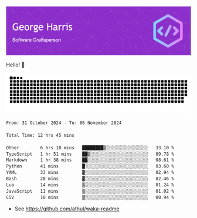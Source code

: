![img](./assets/github-header.png)

Hello! :wave:

<div align="center">
  <img  src="https://raw.githubusercontent.com/1999AZZAR/1999AZZAR/readme/resources/grid-snake.svg" alt="snake" />
</div>

<!--START_SECTION:waka-->

```txt
From: 31 October 2024 - To: 06 November 2024

Total Time: 12 hrs 45 mins

Other        6 hrs 18 mins   ████████▒░░░░░░░░░░░░░░░░   33.10 %
TypeScript   1 hr 51 mins    ██▒░░░░░░░░░░░░░░░░░░░░░░   09.78 %
Markdown     1 hr 38 mins    ██░░░░░░░░░░░░░░░░░░░░░░░   08.61 %
Python       41 mins         █░░░░░░░░░░░░░░░░░░░░░░░░   03.60 %
YAML         33 mins         ▓░░░░░░░░░░░░░░░░░░░░░░░░   02.94 %
Bash         28 mins         ▓░░░░░░░░░░░░░░░░░░░░░░░░   02.46 %
Lua          14 mins         ▒░░░░░░░░░░░░░░░░░░░░░░░░   01.24 %
JavaScript   11 mins         ▒░░░░░░░░░░░░░░░░░░░░░░░░   01.02 %
CSV          10 mins         ▒░░░░░░░░░░░░░░░░░░░░░░░░   00.94 %
```

<!--END_SECTION:waka-->

- See <https://github.com/athul/waka-readme>
